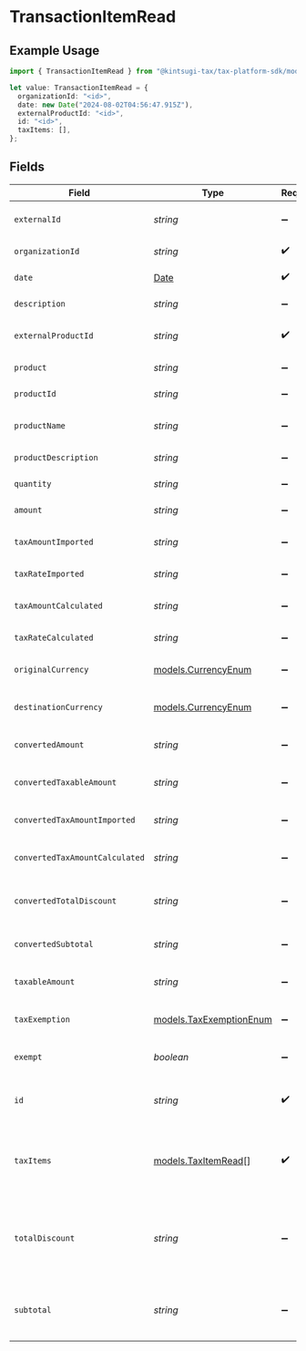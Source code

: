 # TransactionItemRead

## Example Usage

```typescript
import { TransactionItemRead } from "@kintsugi-tax/tax-platform-sdk/models";

let value: TransactionItemRead = {
  organizationId: "<id>",
  date: new Date("2024-08-02T04:56:47.915Z"),
  externalProductId: "<id>",
  id: "<id>",
  taxItems: [],
};
```

## Fields

| Field                                                                                         | Type                                                                                          | Required                                                                                      | Description                                                                                   |
| --------------------------------------------------------------------------------------------- | --------------------------------------------------------------------------------------------- | --------------------------------------------------------------------------------------------- | --------------------------------------------------------------------------------------------- |
| `externalId`                                                                                  | *string*                                                                                      | :heavy_minus_sign:                                                                            | External item identifier.                                                                     |
| `organizationId`                                                                              | *string*                                                                                      | :heavy_check_mark:                                                                            | Organization identifier.                                                                      |
| `date`                                                                                        | [Date](https://developer.mozilla.org/en-US/docs/Web/JavaScript/Reference/Global_Objects/Date) | :heavy_check_mark:                                                                            | Date/time of item.                                                                            |
| `description`                                                                                 | *string*                                                                                      | :heavy_minus_sign:                                                                            | Item description                                                                              |
| `externalProductId`                                                                           | *string*                                                                                      | :heavy_check_mark:                                                                            | External product identifier.                                                                  |
| `product`                                                                                     | *string*                                                                                      | :heavy_minus_sign:                                                                            | Product name                                                                                  |
| `productId`                                                                                   | *string*                                                                                      | :heavy_minus_sign:                                                                            | Product identifier.                                                                           |
| `productName`                                                                                 | *string*                                                                                      | :heavy_minus_sign:                                                                            | Product name (detailed)                                                                       |
| `productDescription`                                                                          | *string*                                                                                      | :heavy_minus_sign:                                                                            | Product description                                                                           |
| `quantity`                                                                                    | *string*                                                                                      | :heavy_minus_sign:                                                                            | Quantity of item.                                                                             |
| `amount`                                                                                      | *string*                                                                                      | :heavy_minus_sign:                                                                            | Item amount.                                                                                  |
| `taxAmountImported`                                                                           | *string*                                                                                      | :heavy_minus_sign:                                                                            | Imported tax amount for the item.                                                             |
| `taxRateImported`                                                                             | *string*                                                                                      | :heavy_minus_sign:                                                                            | Imported tax rate.                                                                            |
| `taxAmountCalculated`                                                                         | *string*                                                                                      | :heavy_minus_sign:                                                                            | Calculated tax amount for the item.                                                           |
| `taxRateCalculated`                                                                           | *string*                                                                                      | :heavy_minus_sign:                                                                            | Calculated tax rate.                                                                          |
| `originalCurrency`                                                                            | [models.CurrencyEnum](../models/currencyenum.md)                                              | :heavy_minus_sign:                                                                            | Original currency code.                                                                       |
| `destinationCurrency`                                                                         | [models.CurrencyEnum](../models/currencyenum.md)                                              | :heavy_minus_sign:                                                                            | Destination currency code.                                                                    |
| `convertedAmount`                                                                             | *string*                                                                                      | :heavy_minus_sign:                                                                            | Converted item amount.                                                                        |
| `convertedTaxableAmount`                                                                      | *string*                                                                                      | :heavy_minus_sign:                                                                            | Converted taxable amount.                                                                     |
| `convertedTaxAmountImported`                                                                  | *string*                                                                                      | :heavy_minus_sign:                                                                            | Converted imported tax amount.                                                                |
| `convertedTaxAmountCalculated`                                                                | *string*                                                                                      | :heavy_minus_sign:                                                                            | Converted calculated tax amount                                                               |
| `convertedTotalDiscount`                                                                      | *string*                                                                                      | :heavy_minus_sign:                                                                            | Converted total discount amount.                                                              |
| `convertedSubtotal`                                                                           | *string*                                                                                      | :heavy_minus_sign:                                                                            | Converted subtotal amount.                                                                    |
| `taxableAmount`                                                                               | *string*                                                                                      | :heavy_minus_sign:                                                                            | Taxable amount for the item.                                                                  |
| `taxExemption`                                                                                | [models.TaxExemptionEnum](../models/taxexemptionenum.md)                                      | :heavy_minus_sign:                                                                            | Tax exemption status.                                                                         |
| `exempt`                                                                                      | *boolean*                                                                                     | :heavy_minus_sign:                                                                            | Indicates if the item is exempt.                                                              |
| `id`                                                                                          | *string*                                                                                      | :heavy_check_mark:                                                                            | The unique transaction item identifier.                                                       |
| `taxItems`                                                                                    | [models.TaxItemRead](../models/taxitemread.md)[]                                              | :heavy_check_mark:                                                                            | List of tax items associated with the transaction item.                                       |
| `totalDiscount`                                                                               | *string*                                                                                      | :heavy_minus_sign:                                                                            | Total discount amount applied to this transaction item.                                       |
| `subtotal`                                                                                    | *string*                                                                                      | :heavy_minus_sign:                                                                            | Subtotal amount before any discount is applied.                                               |